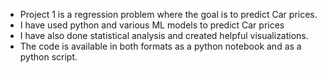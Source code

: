- Project 1 is a regression problem where the goal is to predict Car prices. <br>
- I have used python and various ML models to predict Car prices <br>
- I have also done statistical analysis and created helpful visualizations. <br>
- The code is available in both formats as a python notebook and as a python script.
